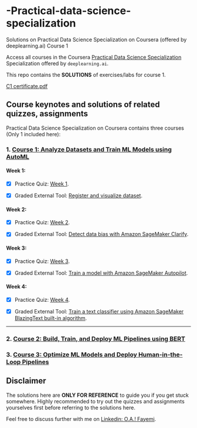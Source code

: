 # -Practical-data-science-specialization
Solutions on Practical Data Science Specialization on Coursera (offered by deeplearning.ai) Course 1

Access all courses in the Coursera [Practical Data Science Specialization](https://www.coursera.org/specializations/practical-data-science) Specialization offered by `deeplearning.ai`.

This repo contains the **SOLUTIONS** of exercises/labs for course 1.

[C1 certificate.pdf](https://github.com/olalekanfayemi/-Practical-data-science-specialization/files/9755198/C1.certificate.pdf)

## Course keynotes and solutions of related quizzes, assignments

Practical Data Science Specialization on Coursera contains three courses (Only 1 included here):

### 1. [Course 1: Analyze Datasets and Train ML Models using AutoML](https://www.coursera.org/learn/automl-datasets-ml-models?specialization=practical-data-science)

#### Week 1:

<!-- - [x] Keynotes:

> 1. **Artificial Intelligence (AI)** mimics human behavior.

> 2. **Machine Learning (ML)** is a subset of AI that uses statistical methods and algorithms that are able to learn from data without being explicitly programmed.

> 3. **Deep learning (DL)** is a subset of machine learning that uses artificial neural networks to learn from data.

> 4. **AWS SageMaker** -->

- [x] Practice Quiz:  [Week 1](./course1/week1/Week1_Practice_Quiz.pdf).

- [x] Graded External Tool: [Register and visualize dataset](./course1/week1/C1_W1_Assignment.ipynb).

#### Week 2: 

<!-- - [x] Keynotes:

> 1. **Statistical Bias**: Training data does not comprehensively represent the underlying problem space.

> 2. **Statistical Bias Causes**: Activity Bias, Societal Bias, Selection Bias, Data Drift/Shift, ...

> 3. **Class Imbalance (CI)** measures the imbalance in the number of members between different facet values.

> 4. **Detecting Statistical Bias** by AWS SageMaker DataWrangler and AWS SageMaker Clarify.

> 5. **Feature Importance** explains the features that make up the training data using a score. How useful or valuable the feature is relative to other features?

> 5. **SHAP (SHapley Additive exPlanations)** -->

- [x] Practice Quiz: [Week 2](./course1/week2/Week2_Practice_Quiz.pdf).

- [x] Graded External Tool: [Detect data bias with Amazon SageMaker Clarify](./course1/week2/C1_W2_Assignment.ipynb).

#### Week 3: 

<!-- - [x] Keynotes:

> 1. **Data Prepreration** includes Ingesting & Analyzing, Prepraring & Transforming, Training & Tuning, and Deploying & Managing. 

> 2. **AutoML** aims at automating the process of building a model.

> 3. **Model Hosting**. -->

- [x] Practice Quiz: [Week 3](./course1/week3/Week3_Practice_Quiz.pdf).

- [x] Graded External Tool: [Train a model with Amazon SageMaker Autopilot](./course1/week3/C1_W3_Assignment.ipynb).

#### Week 4:

<!-- - [x] Keynotes

> 1. **Built-in Alogrithms** in AWS SageMaker supports Classification, Regression, and Clustering problems.

> 2. **Text Analysis Evolution**: Word2Vec (CBOW & Skip-gram), GloVe,  FastText, Transformer, BlazingText, ELMo, GPT, BERT, ... -->

- [x] Practice Quiz: [Week 4](./course1/week4/Week4_Practice_Quiz.pdf).

- [x] Graded External Tool: [Train a text classifier using Amazon SageMaker BlazingText built-in algorithm](./course1/week4/C1_W4_Assignment.ipynb).

---

### 2. [Course 2: Build, Train, and Deploy ML Pipelines using BERT](https://www.coursera.org/learn/ml-pipelines-bert?specialization=practical-data-science)


### 3. [Course 3: Optimize ML Models and Deploy Human-in-the-Loop Pipelines](https://www.coursera.org/learn/ml-models-human-in-the-loop-pipelines?specialization=practical-data-science)

	
## Disclaimer

The solutions here are **ONLY FOR REFERENCE** to guide you if you get stuck somewhere. Highly recommended to try out the quizzes and assignments yourselves first before referring to the solutions here.

Feel free to discuss further with me on [Linkedin: O.A.! Fayemi](linkedin.com/in/o-a-fayemi-18371b219/).
